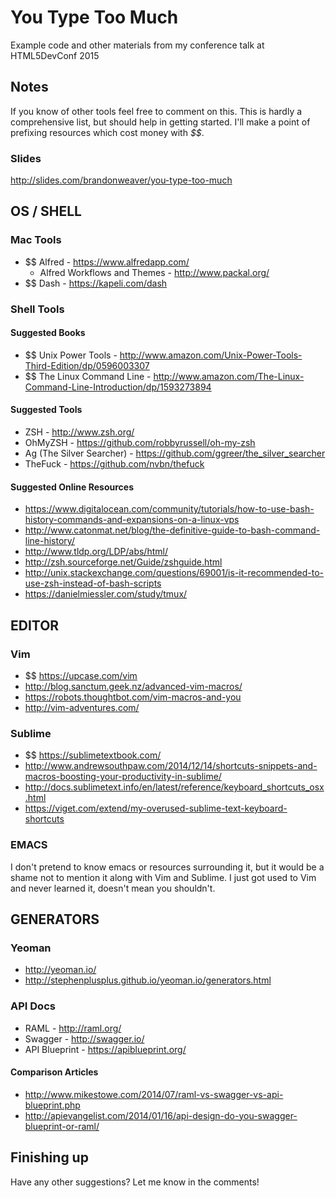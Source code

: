 # You Type Too Much

Example code and other materials from my conference talk at HTML5DevConf 2015

## Notes

If you know of other tools feel free to comment on this. This is hardly a comprehensive list, but should help in getting started. I'll make a point of prefixing resources which cost money with _$$_.

### Slides

http://slides.com/brandonweaver/you-type-too-much

## OS / SHELL

### Mac Tools

* $$ Alfred - https://www.alfredapp.com/
  * Alfred Workflows and Themes - http://www.packal.org/
* $$ Dash - https://kapeli.com/dash

### Shell Tools

#### Suggested Books

* $$ Unix Power Tools - http://www.amazon.com/Unix-Power-Tools-Third-Edition/dp/0596003307
* $$ The Linux Command Line - http://www.amazon.com/The-Linux-Command-Line-Introduction/dp/1593273894

#### Suggested Tools

* ZSH - http://www.zsh.org/
* OhMyZSH - https://github.com/robbyrussell/oh-my-zsh
* Ag (The Silver Searcher) - https://github.com/ggreer/the_silver_searcher
* TheFuck - https://github.com/nvbn/thefuck

#### Suggested Online Resources

* https://www.digitalocean.com/community/tutorials/how-to-use-bash-history-commands-and-expansions-on-a-linux-vps
* http://www.catonmat.net/blog/the-definitive-guide-to-bash-command-line-history/
* http://www.tldp.org/LDP/abs/html/
* http://zsh.sourceforge.net/Guide/zshguide.html
* http://unix.stackexchange.com/questions/69001/is-it-recommended-to-use-zsh-instead-of-bash-scripts
* https://danielmiessler.com/study/tmux/

## EDITOR

### Vim

* $$ https://upcase.com/vim
* http://blog.sanctum.geek.nz/advanced-vim-macros/
* https://robots.thoughtbot.com/vim-macros-and-you
* http://vim-adventures.com/

### Sublime

* $$ https://sublimetextbook.com/
* http://www.andrewsouthpaw.com/2014/12/14/shortcuts-snippets-and-macros-boosting-your-productivity-in-sublime/
* http://docs.sublimetext.info/en/latest/reference/keyboard_shortcuts_osx.html
* https://viget.com/extend/my-overused-sublime-text-keyboard-shortcuts

### EMACS

I don't pretend to know emacs or resources surrounding it, but it would be a shame not to mention it along with Vim and Sublime. I just got used to Vim and never learned it, doesn't mean you shouldn't.

## GENERATORS

### Yeoman

* http://yeoman.io/
* http://stephenplusplus.github.io/yeoman.io/generators.html

### API Docs

* RAML - http://raml.org/
* Swagger - http://swagger.io/
* API Blueprint - https://apiblueprint.org/

#### Comparison Articles

* http://www.mikestowe.com/2014/07/raml-vs-swagger-vs-api-blueprint.php
* http://apievangelist.com/2014/01/16/api-design-do-you-swagger-blueprint-or-raml/

## Finishing up

Have any other suggestions? Let me know in the comments!
